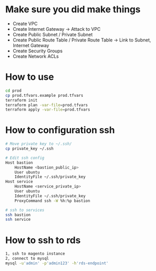 # Make sure you did make things

* Create VPC
* Create Internet Gateway -> Attack to VPC
* Create Public Subnet / Private Subnet
* Create Public Route Table / Private Route Table -> Link to Subnet, Internet Gateway
* Create Security Groups
* Create Network ACLs

# How to use

```bash
cd prod
cp prod.tfvars.example prod.tfvars
terraform init
terraform plan -var-file=prod.tfvars
terraform apply -var-file=prod.tfvars
```
# How to configuration ssh

```bash
# Move private key to ~/.ssh/
cp private_key ~/.ssh

# Edit ssh config
Host bastion
    HostName <bastion_public_ip>
    User ubuntu
    IdentityFile ~/.ssh/private_key
Host service
    HostName <service_private_ip>
    User ubuntu
    IdentityFile ~/.ssh/private_key
    ProxyCommand ssh -W %h:%p bastion

# ssh to services
ssh bastion
ssh service
```
# How to ssh to rds
```bash
1, ssh to magento instance
2, connect to mysql
mysql -u'admin' -p'admin123' -h'rds-endpoint'
```